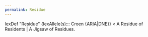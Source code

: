 ```yaml
---
permalink: Residue
---
```

lexDef "Residue" {lexAllele(s)::: Croen {ARIA|DNE}} < A Residue of Residents | A Jigsaw of Residues.
